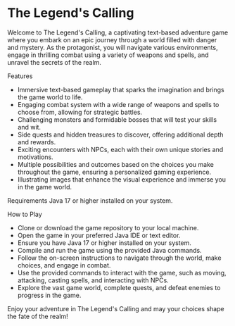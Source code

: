 # **The Legend's Calling**

Welcome to The Legend's Calling, a captivating text-based adventure game where you embark on an epic journey through a world filled with danger and mystery. As the protagonist, you will navigate various environments, engage in thrilling combat using a variety of weapons and spells, and unravel the secrets of the realm.

Features
- Immersive text-based gameplay that sparks the imagination and brings the game world to life.
- Engaging combat system with a wide range of weapons and spells to choose from, allowing for strategic battles.
- Challenging monsters and formidable bosses that will test your skills and wit.
- Side quests and hidden treasures to discover, offering additional depth and rewards.
- Exciting encounters with NPCs, each with their own unique stories and motivations.
- Multiple possibilities and outcomes based on the choices you make throughout the game, ensuring a personalized gaming experience.
- Illustrating images that enhance the visual experience and immerse you in the game world.

Requirements
Java 17 or higher installed on your system.

How to Play
- Clone or download the game repository to your local machine.
- Open the game in your preferred Java IDE or text editor.
- Ensure you have Java 17 or higher installed on your system.
- Compile and run the game using the provided Java commands.
- Follow the on-screen instructions to navigate through the world, make choices, and engage in combat.
- Use the provided commands to interact with the game, such as moving, attacking, casting spells, and interacting with NPCs.
- Explore the vast game world, complete quests, and defeat enemies to progress in the game.

Enjoy your adventure in The Legend's Calling and may your choices shape the fate of the realm!
